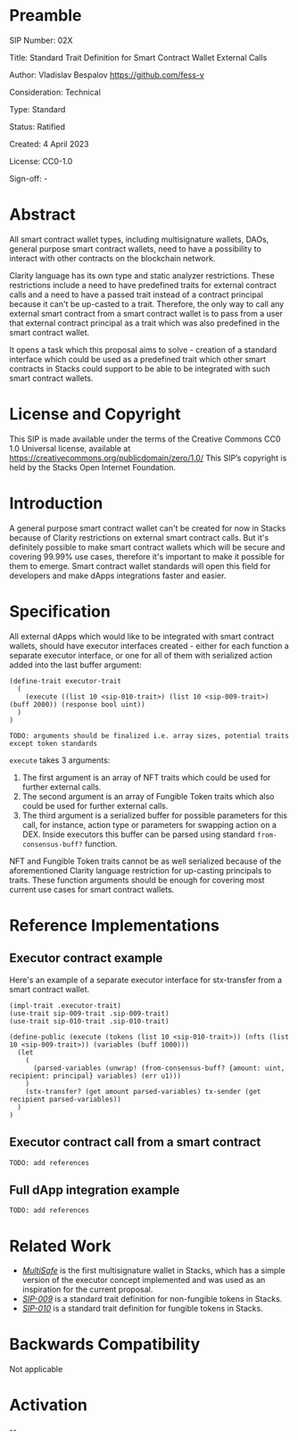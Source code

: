 # Preamble

SIP Number: 02X

Title: Standard Trait Definition for Smart Contract Wallet External Calls 

Author: Vladislav Bespalov <https://github.com/fess-v>

Consideration: Technical

Type: Standard

Status: Ratified

Created: 4 April 2023

License: CC0-1.0

Sign-off: -

# Abstract

All smart contract wallet types, including multisignature wallets, DAOs, general purpose smart contract wallets, need to have a possibility to interact with other contracts on the blockchain network.

Clarity language has its own type and static analyzer restrictions. These restrictions include a need to have predefined traits for external contract calls and a need to have a passed trait instead of a contract principal because it can't be up-casted to a trait. 
Therefore, the only way to call any external smart contract from a smart contract wallet is to pass from a user that external contract principal as a trait which was also predefined in the smart contract wallet.

It opens a task which this proposal aims to solve - creation of a standard interface which could be used as a predefined trait which other smart contracts in Stacks could support to be able to be integrated with such smart contract wallets.

# License and Copyright

This SIP is made available under the terms of the Creative Commons CC0 1.0 Universal license, available at https://creativecommons.org/publicdomain/zero/1.0/
This SIP’s copyright is held by the Stacks Open Internet Foundation.

# Introduction

A general purpose smart contract wallet can't be created for now in Stacks because of Clarity restrictions on external smart contract calls. But it's definitely possible to make smart contract wallets which will be secure and covering 99.99% use cases, therefore it's important to make it possible for them to emerge.
Smart contract wallet standards will open this field for developers and make dApps integrations faster and easier.

# Specification

All external dApps which would like to be integrated with smart contract wallets, should have executor interfaces created - either for each function a separate executor interface, or one for all of them with serialized action added into the last buffer argument:

```
(define-trait executor-trait
  (
    (execute ((list 10 <sip-010-trait>) (list 10 <sip-009-trait>) (buff 2000)) (response bool uint))
  )
)
```
`TODO: arguments should be finalized i.e. array sizes, potential traits except token standards`

`execute` takes 3 arguments:
1. The first argument is an array of NFT traits which could be used for further external calls.
2. The second argument is an array of Fungible Token traits which also could be used for further external calls.
3. The third argument is a serialized buffer for possible parameters for this call, for instance, action type or parameters for swapping action on a DEX. Inside executors this buffer can be parsed using standard `from-consensus-buff?` function.

NFT and Fungible Token traits cannot be as well serialized because of the aforementioned Clarity language restriction for up-casting principals to traits.
These function arguments should be enough for covering most current use cases for smart contract wallets.

# Reference Implementations

## Executor contract example

Here's an example of a separate executor interface for stx-transfer from a smart contract wallet.

```
(impl-trait .executor-trait)
(use-trait sip-009-trait .sip-009-trait)
(use-trait sip-010-trait .sip-010-trait)

(define-public (execute (tokens (list 10 <sip-010-trait>)) (nfts (list 10 <sip-009-trait>)) (variables (buff 1000)))
  (let
    (
      (parsed-variables (unwrap! (from-consensus-buff? {amount: uint, recipient: principal} variables) (err u1)))
    )
    (stx-transfer? (get amount parsed-variables) tx-sender (get recipient parsed-variables))
  )
)
```

## Executor contract call from a smart contract

`TODO: add references`

## Full dApp integration example 

`TODO: add references`

# Related Work

- _[MultiSafe](https://github.com/Trust-Machines/multisafe)_ is the first multisignature wallet in Stacks, which has a simple version of the executor concept implemented and was used as an inspiration for the current proposal.
- _[SIP-009](https://github.com/stacksgov/sips/blob/main/sips/sip-009/sip-009-nft-standard.md)_ is a standard trait definition for non-fungible tokens in Stacks.
- _[SIP-010](https://github.com/stacksgov/sips/blob/main/sips/sip-010/sip-010-fungible-token-standard.md)_ is a standard trait definition for fungible tokens in Stacks.

# Backwards Compatibility

Not applicable

# Activation

--


